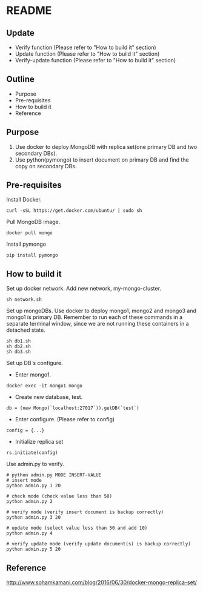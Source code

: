 # README

## Update
* Verify function (Please refer to "How to build it" section)
* Update function (Please refer to "How to build it" section)
* Verify-update function (Please refer to "How to build it" section)

## Outline
* Purpose
* Pre-requisites
* How to build it
* Reference

## Purpose
1. Use docker to deploy MongoDB with replica set(one primary DB and two secondary DBs).
2. Use python(pymongo) to insert document on primary DB and find the copy on secondary DBs.

## Pre-requisites
Install Docker. 
```
curl -sSL https://get.docker.com/ubuntu/ | sudo sh
```
Pull MongoDB image.
```
docker pull mongo
```
Install pymongo
```
pip install pymongo
```

## How to build it
Set up docker network.
Add new network, my-mongo-cluster.
```
sh network.sh
```

Set up mongoDBs.
Use docker to deploy mongo1, mongo2 and mongo3 and mongo1 is primary DB.
Remember to run each of these commands in a separate terminal window, since we are not running these containers in a detached state.
```
sh db1.sh
sh db2.sh
sh db3.sh
```

Set up DB`s configure. 
- Enter mongo1.
```
docker exec -it mongo1 mongo
```
- Create new database, test.
```
db = (new Mongo(`localhost:27017`)).getDB(`test`)
```
- Enter configure. (Please refer to config)
```
config = {...}
```
- Initialize replica set
```
rs.initiate(config)
```

Use admin.py to verify.
```
# python admin.py MODE INSERT-VALUE
# insert mode
python admin.py 1 20

# check mode (check value less than 50)
python admin.py 2

# verify mode (verify insert document is backup correctly)
python admin.py 3 20

# update mode (select value less than 50 and add 10)
python admin.py 4 

# verify update mode (verify update document(s) is backup correctly)
python admin.py 5 20
```

## Reference
http://www.sohamkamani.com/blog/2016/06/30/docker-mongo-replica-set/
